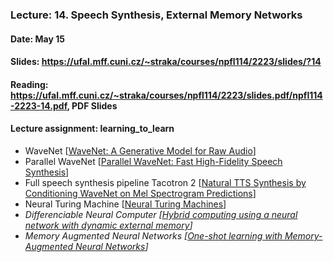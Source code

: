 ### Lecture: 14. Speech Synthesis, External Memory Networks
#### Date: May 15
#### Slides: https://ufal.mff.cuni.cz/~straka/courses/npfl114/2223/slides/?14
#### Reading: https://ufal.mff.cuni.cz/~straka/courses/npfl114/2223/slides.pdf/npfl114-2223-14.pdf, PDF Slides
#### Lecture assignment: learning_to_learn

- WaveNet [[WaveNet: A Generative Model for Raw Audio](https://arxiv.org/abs/1609.03499)]
- Parallel WaveNet [[Parallel WaveNet: Fast High-Fidelity Speech Synthesis](https://arxiv.org/abs/1711.10433)]
- Full speech synthesis pipeline Tacotron 2 [[Natural TTS Synthesis by Conditioning WaveNet on Mel Spectrogram Predictions](https://arxiv.org/abs/1712.05884)]
- Neural Turing Machine [[Neural Turing Machines](https://arxiv.org/abs/1410.5401)]
- _Differenciable Neural Computer [[Hybrid computing using a neural network with dynamic external memory](https://www.nature.com/articles/nature20101)]_
- _Memory Augmented Neural Networks [[One-shot learning with Memory-Augmented Neural Networks](https://arxiv.org/abs/1605.06065)]_
